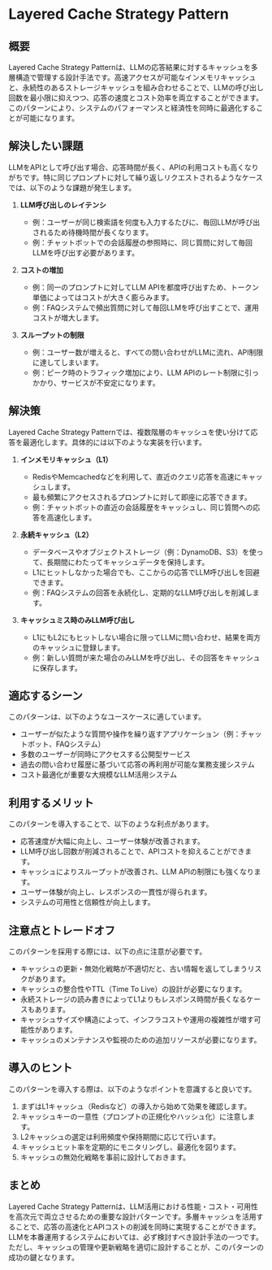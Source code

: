 # Layered Cache Strategy Pattern

## 概要
Layered Cache Strategy Patternは、LLMの応答結果に対するキャッシュを多層構造で管理する設計手法です。高速アクセスが可能なインメモリキャッシュと、永続性のあるストレージキャッシュを組み合わせることで、LLMの呼び出し回数を最小限に抑えつつ、応答の速度とコスト効率を両立することができます。このパターンにより、システムのパフォーマンスと経済性を同時に最適化することが可能になります。

## 解決したい課題
LLMをAPIとして呼び出す場合、応答時間が長く、APIの利用コストも高くなりがちです。特に同じプロンプトに対して繰り返しリクエストされるようなケースでは、以下のような課題が発生します。

1. **LLM呼び出しのレイテンシ**
   - 例：ユーザーが同じ検索語を何度も入力するたびに、毎回LLMが呼び出されるため待機時間が長くなります。
   - 例：チャットボットでの会話履歴の参照時に、同じ質問に対して毎回LLMを呼び出す必要があります。

2. **コストの増加**
   - 例：同一のプロンプトに対してLLM APIを都度呼び出すため、トークン単価によってはコストが大きく膨らみます。
   - 例：FAQシステムで頻出質問に対して毎回LLMを呼び出すことで、運用コストが増大します。

3. **スループットの制限**
   - 例：ユーザー数が増えると、すべての問い合わせがLLMに流れ、API制限に達してしまいます。
   - 例：ピーク時のトラフィック増加により、LLM APIのレート制限に引っかかり、サービスが不安定になります。

## 解決策
Layered Cache Strategy Patternでは、複数階層のキャッシュを使い分けて応答を最適化します。具体的には以下のような実装を行います。

1. **インメモリキャッシュ（L1）**
   - RedisやMemcachedなどを利用して、直近のクエリ応答を高速にキャッシュします。
   - 最も頻繁にアクセスされるプロンプトに対して即座に応答できます。
   - 例：チャットボットの直近の会話履歴をキャッシュし、同じ質問への応答を高速化します。

2. **永続キャッシュ（L2）**
   - データベースやオブジェクトストレージ（例：DynamoDB、S3）を使って、長期間にわたってキャッシュデータを保持します。
   - L1にヒットしなかった場合でも、ここからの応答でLLM呼び出しを回避できます。
   - 例：FAQシステムの回答を永続化し、定期的なLLM呼び出しを削減します。

3. **キャッシュミス時のみLLM呼び出し**
   - L1にもL2にもヒットしない場合に限ってLLMに問い合わせ、結果を両方のキャッシュに登録します。
   - 例：新しい質問が来た場合のみLLMを呼び出し、その回答をキャッシュに保存します。

## 適応するシーン
このパターンは、以下のようなユースケースに適しています。

- ユーザーが似たような質問や操作を繰り返すアプリケーション（例：チャットボット、FAQシステム）
- 多数のユーザーが同時にアクセスする公開型サービス
- 過去の問い合わせ履歴に基づいて応答の再利用が可能な業務支援システム
- コスト最適化が重要な大規模なLLM活用システム

## 利用するメリット
このパターンを導入することで、以下のような利点があります。

- 応答速度が大幅に向上し、ユーザー体験が改善されます。
- LLM呼び出し回数が削減されることで、APIコストを抑えることができます。
- キャッシュによりスループットが改善され、LLM APIの制限にも強くなります。
- ユーザー体験が向上し、レスポンスの一貫性が得られます。
- システムの可用性と信頼性が向上します。

## 注意点とトレードオフ
このパターンを採用する際には、以下の点に注意が必要です。

- キャッシュの更新・無効化戦略が不適切だと、古い情報を返してしまうリスクがあります。
- キャッシュの整合性やTTL（Time To Live）の設計が必要になります。
- 永続ストレージの読み書きによってL1よりもレスポンス時間が長くなるケースもあります。
- キャッシュサイズや構造によって、インフラコストや運用の複雑性が増す可能性があります。
- キャッシュのメンテナンスや監視のための追加リソースが必要になります。

## 導入のヒント
このパターンを導入する際は、以下のようなポイントを意識すると良いです。

1. まずはL1キャッシュ（Redisなど）の導入から始めて効果を確認します。
2. キャッシュキーの一意性（プロンプトの正規化やハッシュ化）に注意します。
3. L2キャッシュの選定は利用頻度や保持期間に応じて行います。
4. キャッシュヒット率を定期的にモニタリングし、最適化を図ります。
5. キャッシュの無効化戦略を事前に設計しておきます。

## まとめ
Layered Cache Strategy Patternは、LLM活用における性能・コスト・可用性を高次元で両立させるための重要な設計パターンです。多層キャッシュを活用することで、応答の高速化とAPIコストの削減を同時に実現することができます。LLMを本番運用するシステムにおいては、必ず検討すべき設計手法の一つです。ただし、キャッシュの管理や更新戦略を適切に設計することが、このパターンの成功の鍵となります。